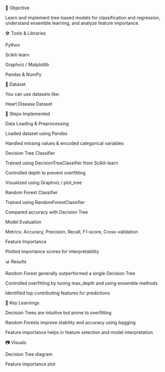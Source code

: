 📌 Objective

Learn and implement tree-based models for classification and regression, understand ensemble learning, and analyze feature importance.

🛠 Tools & Libraries

Python

Scikit-learn

Graphviz / Matplotlib

Pandas & NumPy

📂 Dataset

You can use datasets like:

Heart Disease Dataset


🚀 Steps Implemented

Data Loading & Preprocessing

Loaded dataset using Pandas

Handled missing values & encoded categorical variables

Decision Tree Classifier

Trained using DecisionTreeClassifier from Scikit-learn

Controlled depth to prevent overfitting

Visualized using Graphviz / plot_tree

Random Forest Classifier

Trained using RandomForestClassifier

Compared accuracy with Decision Tree

Model Evaluation

Metrics: Accuracy, Precision, Recall, F1-score, Cross-validation

Feature Importance

Plotted importance scores for interpretability

📊 Results

Random Forest generally outperformed a single Decision Tree

Controlled overfitting by tuning max_depth and using ensemble methods

Identified top contributing features for predictions

📌 Key Learnings

Decision Trees are intuitive but prone to overfitting

Random Forests improve stability and accuracy using bagging

Feature importance helps in feature selection and model interpretation

📷 Visuals

Decision Tree diagram

Feature importance plot
